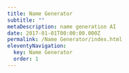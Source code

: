 ```yaml
---
title: Name Generator
subtitle: ""
metaDescription: name generation AI
date: 2017-01-01T00:00:00.000Z
permalink: /Name Generator/index.html
eleventyNavigation:
  key: Name Generator
  order: 1
---
```





